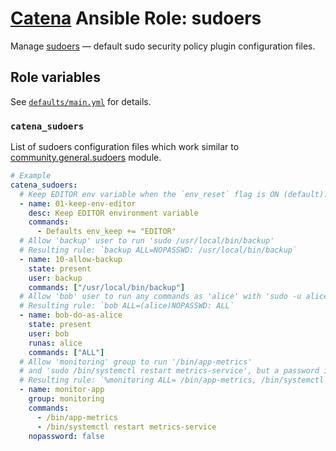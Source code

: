 # [Catena](https://github.com/alysoid/catena) Ansible Role: sudoers

Manage [sudoers](https://man.archlinux.org/man/sudoers.5) — default sudo security policy plugin configuration files.

## Role variables

See [`defaults/main.yml`](defaults/main.yml) for details.

### `catena_sudoers`

List of sudoers configuration files which work similar to [community.general.sudoers](https://docs.ansible.com/ansible/latest/collections/community/general/sudoers_module.html) module.

```yaml
# Example
catena_sudoers:
  # Keep EDITOR env variable when the `env_reset` flag is ON (default).
  - name: 01-keep-env-editor
    desc: Keep EDITOR environment variable
    commands:
      - Defaults env_keep += "EDITOR"
  # Allow 'backup' user to run 'sudo /usr/local/bin/backup'
  # Resulting rule: `backup ALL=NOPASSWD: /usr/local/bin/backup`
  - name: 10-allow-backup
    state: present
    user: backup
    commands: ["/usr/local/bin/backup"]
  # Allow 'bob' user to run any commands as 'alice' with 'sudo -u alice'
  # Resulting rule: `bob ALL=(alice)NOPASSWD: ALL`
  - name: bob-do-as-alice
    state: present
    user: bob
    runas: alice
    commands: ["ALL"]
  # Allow 'monitoring' group to run '/bin/app-metrics'
  # and 'sudo /bin/systemctl restart metrics-service', but a password is required.
  # Resulting rule: `%monitoring ALL= /bin/app-metrics, /bin/systemctl restart metrics-service`
  - name: monitor-app
    group: monitoring
    commands:
      - /bin/app-metrics
      - /bin/systemctl restart metrics-service
    nopassword: false
```
